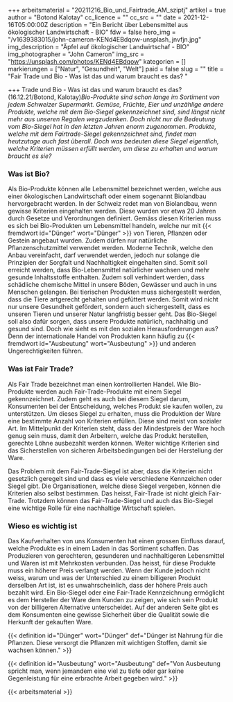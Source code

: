 +++
arbeitsmaterial = "20211216_Bio_und_Fairtrade_AM_sziptj"
artikel = true
author = "Botond Kalotay"
cc_licence = ""
cc_src = ""
date = 2021-12-16T05:00:00Z
description = "Ein Bericht über Lebensmittel aus ökologischer Landwirtschaft - BIO"
fdw = false
hero_img = "/v1639383015/john-cameron-KENd4EBdqow-unsplash_jnvfjn.jpg"
img_description = "Äpfel auf ökologischer Landwirtschaf -  BIO"
img_photographer = "John Cameron"
img_src = "https://unsplash.com/photos/KENd4EBdqow"
kategorien = []
markierungen = ["Natur", "Gesundheit", "Welt"]
paid = false
slug = ""
title = "Fair Trade und Bio -  Was ist das und warum braucht es das? "

+++
Trade und Bio - Was ist das und warum braucht es das? (16.12.21/Botond, Kalotay)_Bio-Produkte sind schon lange im Sortiment von jedem Schweizer Supermarkt. Gemüse, Früchte, Eier und unzählige andere Produkte, welche mit dem Bio-Siegel gekennzeichnet sind, sind längst nicht mehr aus unseren Regalen wegzudenken. Doch nicht nur die Bedeutung vom Bio-Siegel hat in den letzten Jahren enorm zugenommen. Produkte, welche mit dem Fairtrade-Siegel gekennzeichnet sind, findet man heutzutage auch fast überall. Doch was bedeuten diese Siegel eigentlich, welche Kriterien müssen erfüllt werden, um diese zu erhalten und warum braucht es sie?_

### Was ist Bio?

Als Bio-Produkte können alle Lebensmittel bezeichnet werden, welche aus einer ökologischen Landwirtschaft oder einem sogenannt Biolandbau hervorgebracht werden. In der Schweiz redet man von Biolandbau, wenn gewisse Kriterien eingehalten werden. Diese wurden vor etwa 20 Jahren durch Gesetze und Verordnungen definiert. Gemäss diesen Kriterien muss es sich bei Bio-Produkten um Lebensmittel handeln, welche nur mit {{< fremdwort id="Dünger" wort="Dünger" >}} von Tieren, Pflanzen oder Gestein angebaut wurden. Zudem dürfen nur natürliche Pflanzenschutzmittel verwendet werden. Moderne Technik, welche den Anbau vereinfacht, darf verwendet werden, jedoch nur solange die Prinzipien der Sorgfalt und Nachhaltigkeit eingehalten sind. Somit soll erreicht werden, dass Bio-Lebensmittel natürlicher wachsen und mehr gesunde Inhaltsstoffe enthalten. Zudem soll verhindert werden, dass schädliche chemische Mittel in unsere Böden, Gewässer und auch in uns Menschen gelangen. Bei tierischen Produkten muss sichergestellt werden, dass die Tiere artgerecht gehalten und gefüttert werden. Somit wird nicht nur unsere Gesundheit gefördert, sondern auch sichergestellt, dass es unseren Tieren und unserer Natur langfristig besser geht. Das Bio-Siegel soll also dafür sorgen, dass unsere Produkte natürlich, nachhaltig und gesund sind. Doch wie sieht es mit den sozialen Herausforderungen aus? Denn der internationale Handel von Produkten kann häufig zu {{< fremdwort id="Ausbeutung" wort="Ausbeutung" >}} und anderen Ungerechtigkeiten führen.

### Was ist Fair Trade?

Als Fair Trade bezeichnet man einen kontrollierten Handel. Wie Bio-Produkte werden auch Fair-Trade-Produkte mit einem Siegel gekennzeichnet. Zudem geht es auch bei diesem Siegel darum, Konsumenten bei der Entscheidung, welches Produkt sie kaufen wollen, zu unterstützen. Um dieses Siegel zu erhalten, muss die Produktion der Ware eine bestimmte Anzahl von Kriterien erfüllen. Diese sind meist von sozialer Art. Im Mittelpunkt der Kriterien steht, dass der Mindestpreis der Ware hoch genug sein muss, damit den Arbeitern, welche das Produkt herstellen, gerechte Löhne ausbezahlt werden können. Weiter wichtige Kriterien sind das Sicherstellen von sicheren Arbeitsbedingungen bei der Herstellung der Ware.

Das Problem mit dem Fair-Trade-Siegel ist aber, dass die Kriterien nicht gesetzlich geregelt sind und dass es viele verschiedene Kennzeichen oder Siegel gibt. Die Organisationen, welche diese Siegel vergeben, können die Kriterien also selbst bestimmen. Das heisst, Fair-Trade ist nicht gleich Fair-Trade. Trotzdem können das Fair-Trade-Siegel und auch das Bio-Siegel eine wichtige Rolle für eine nachhaltige Wirtschaft spielen.

### Wieso es wichtig ist

Das Kaufverhalten von uns Konsumenten hat einen grossen Einfluss darauf, welche Produkte es in einem Laden in das Sortiment schaffen. Das Produzieren von gerechteren, gesunderen und nachhaltigeren Lebensmittel und Waren ist mit Mehrkosten verbunden. Das heisst, für diese Produkte muss ein höherer Preis verlangt werden. Wenn der Kunde jedoch nicht weiss, warum und was der Unterschied zu einem billigeren Produkt derselben Art ist, ist es unwahrscheinlich, dass der höhere Preis auch bezahlt wird. Ein Bio-Siegel oder eine Fair-Trade Kennzeichnung ermöglicht es dem Hersteller der Ware dem Kunden zu zeigen, wie sich sein Produkt von der billigeren Alternative unterscheidet. Auf der anderen Seite gibt es dem Konsumenten eine gewisse Sicherheit über die Qualität sowie die Herkunft der gekauften Ware.

{{< definition id="Dünger" wort="Dünger" def="Dünger ist Nahrung für die Pflanzen. Diese versorgt die Pflanzen mit wichtigen Stoffen, damit sie wachsen können." >}}

{{< definition id="Ausbeutung" wort="Ausbeutung" def="Von Ausbeutung spricht man, wenn jemandem eine viel zu tiefe oder gar keine Gegenleistung für eine erbrachte Arbeit gegeben wird." >}}

{{< arbeitsmaterial >}}
